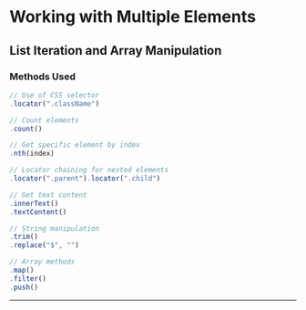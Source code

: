 # Working with Multiple Elements 

## List Iteration and Array Manipulation
### Methods Used
```js
// Use of CSS selector
.locator(".className")

// Count elements
.count()

// Get specific element by index
.nth(index)

// Locator chaining for nested elements
.locator(".parent").locator(".child")

// Get text content
.innerText()
.textContent()

// String manipulation
.trim()
.replace("$", "")

// Array methods
.map()
.filter()
.push()
```

---
